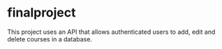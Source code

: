 # finalproject
This project uses an API that allows authenticated users to add, edit and delete courses in a database.
